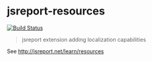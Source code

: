 # jsreport-resources
[![Build Status](https://travis-ci.org/jsreport/jsreport-resources.png?branch=master)](https://travis-ci.org/jsreport/jsreport-resources)

> jsreport extension adding localization capabilities

See http://jsreport.net/learn/resources
